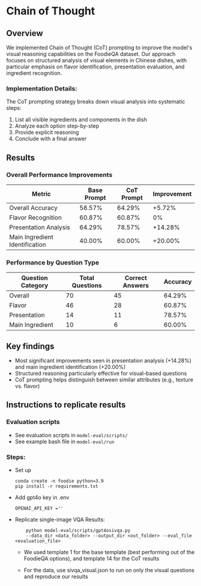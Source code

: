 # Chain of Thought

## Overview
We implemented Chain of Thought (CoT) prompting to improve the model's visual reasoning capabilities on the FoodieQA dataset. Our approach focuses on structured analysis of visual elements in Chinese dishes, with particular emphasis on flavor identification, presentation evaluation, and ingredient recognition.

### Implementation Details:
The CoT prompting strategy breaks down visual analysis into systematic steps:

1. List all visible ingredients and components in the dish
2. Analyze each option step-by-step
3. Provide explicit reasoning
4. Conclude with a final answer


## Results
### Overall Performance Improvements
| Metric | Base Prompt | CoT Prompt | Improvement |
|--------|-------------|------------|-------------|
| Overall Accuracy | 58.57% | 64.29% | +5.72% |
| Flavor Recognition | 60.87% | 60.87% | 0% |
| Presentation Analysis | 64.29% | 78.57% | +14.28% |
| Main Ingredient Identification | 40.00% | 60.00% | +20.00% |

### Performance by Question Type
| Question Category | Total Questions | Correct Answers | Accuracy |
|------------------|-----------------|-----------------|-----------|
| Overall | 70 | 45 | 64.29% |
| Flavor | 46 | 28 | 60.87% |
| Presentation | 14 | 11 | 78.57% |
| Main Ingredient | 10 | 6 | 60.00% |


## Key findings
- Most significant improvements seen in presentation analysis (+14.28%) and main ingredient identification (+20.00%)
- Structured reasoning particularly effective for visual-based questions
- CoT prompting helps distinguish between similar attributes (e.g., texture vs. flavor)


## Instructions to replicate results

### Evaluation scripts
- See evaluation scripts in `model-eval/scripts/`
- See example bash file in `model-eval/run`

###  Steps:
- Set up
    ```
    conda create -n foodie python=3.9
    pip install -r requirements.txt
    ```

- Add gpt4o key in .env
    ```
    OPENAI_API_KEY =''
    ```

- Replicate single-image VQA Results:

    ```
        python model-eval/scripts/gpt4osivqa.py 
        --data_dir <data_folder> --output_dir <out_folder> --eval_file <evaluation_file> 
    ```
     - We used template 1 for the base template (best performing out of the FoodieQA options), and template 14 for the CoT results

    - For the data, use sivqa_visual.json to run on only the visual questions and reproduce our results

    